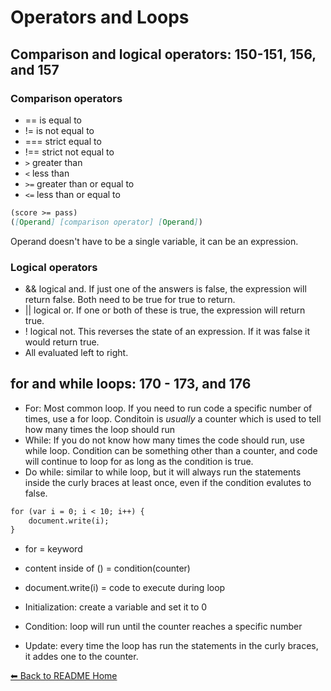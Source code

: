 # Operators and Loops

## Comparison and logical operators: 150-151, 156, and 157
### Comparison operators
* == is equal to
* != is not equal to
* === strict equal to
* !== strict not equal to
* ```>``` greater than
* ```<``` less than
* ```>=``` greater than or equal to
* ```<=``` less than or equal to

``` md
(score >= pass)
([Operand] [comparison operator] [Operand])
```
Operand doesn't have to be a single variable, it can be an expression. 

### Logical operators
* && logical and. If just one of the answers is false, the expression will return false. Both need to be true for true to return. 
* || logical or. If one or both of these is true, the expression will return true.
* ! logical not. This reverses the state of an expression. If it was false it would return true.
* All evaluated left to right.

## **for** and **while** loops: 170 - 173, and 176

* For: Most common loop. If you need to run code a specific number of times, use a for loop. Conditoin is *usually* a counter which is used to tell how many times the loop should run
* While: If you do not know how many times the code should run, use while loop. Condition can be something other than a counter, and code will continue to loop for as long as the condition is true. 
* Do while: similar to while loop, but it will always run the statements inside the curly braces at least once, even if the condition evalutes to false. 
```md
for (var i = 0; i < 10; i++) {
    document.write(i);
}
```
* for = keyword
* content inside of () = condition(counter)
* document.write(i) = code to execute during loop

* Initialization: create a variable and set it to 0
* Condition: loop will run until the counter reaches a specific number
* Update: every time the loop has run the statements in the curly braces, it addes one to the counter. 


[⬅ Back to README Home](README.md)
